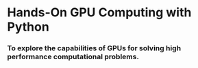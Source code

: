 # Hands-On GPU Computing with Python

### To explore the capabilities of GPUs for solving high performance computational problems.
